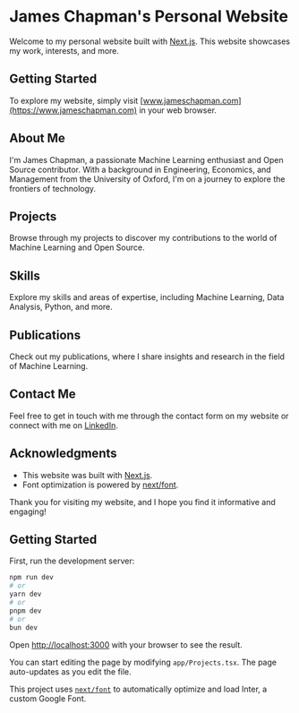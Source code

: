 # James Chapman's Personal Website

Welcome to my personal website built with [Next.js](https://nextjs.org/). This website showcases my work, interests, and more.

## Getting Started

To explore my website, simply visit [www.jameschapman.com](https://www.jameschapman.com) in your web browser.

## About Me

I'm James Chapman, a passionate Machine Learning enthusiast and Open Source contributor. With a background in Engineering, Economics, and Management from the University of Oxford, I'm on a journey to explore the frontiers of technology.

## Projects

Browse through my projects to discover my contributions to the world of Machine Learning and Open Source.

## Skills

Explore my skills and areas of expertise, including Machine Learning, Data Analysis, Python, and more.

## Publications

Check out my publications, where I share insights and research in the field of Machine Learning.

## Contact Me

Feel free to get in touch with me through the contact form on my website or connect with me on [LinkedIn](https://www.linkedin.com/in/jameswhchapman).

## Acknowledgments

- This website was built with [Next.js](https://nextjs.org/).
- Font optimization is powered by [next/font](https://nextjs.org/docs/basic-features/font-optimization).

Thank you for visiting my website, and I hope you find it informative and engaging!



## Getting Started

First, run the development server:

```bash
npm run dev
# or
yarn dev
# or
pnpm dev
# or
bun dev
```

Open [http://localhost:3000](http://localhost:3000) with your browser to see the result.

You can start editing the page by modifying `app/Projects.tsx`. The page auto-updates as you edit the file.

This project uses [`next/font`](https://nextjs.org/docs/basic-features/font-optimization) to automatically optimize and load Inter, a custom Google Font.
